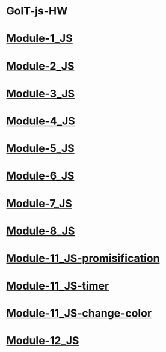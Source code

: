
# GoIT-js-HW

# [Module-1_JS](https://maxalter.github.io/goit-js-hw/hw_js_1/)
# [Module-2_JS](https://maxalter.github.io/goit-js-hw/hw_js_2/)
# [Module-3_JS](https://maxalter.github.io/goit-js-hw/hw_js_3/)
# [Module-4_JS](https://maxalter.github.io/goit-js-hw/hw_js_4/)
# [Module-5_JS](https://maxalter.github.io/goit-js-hw/hw_js_5/)
# [Module-6_JS](https://maxalter.github.io/goit-js-hw/hw_js_6/)
# [Module-7_JS](https://maxalter.github.io/goit-js-hw/hw_js_7/)
# [Module-8_JS](https://maxalter.github.io/goit-js-hw/hw_js_8/)
# [Module-11_JS-promisification](https://maxalter.github.io/goit-js-hw/hw_js_11-promisification/)
# [Module-11_JS-timer](https://maxalter.github.io/goit-js-hw/hw_js_11-timer/)
# [Module-11_JS-change-color](https://maxalter.github.io/goit-js-hw/hw_js_11-change-color/)
# [Module-12_JS](https://maxalter.github.io/goit-js-hw/)







